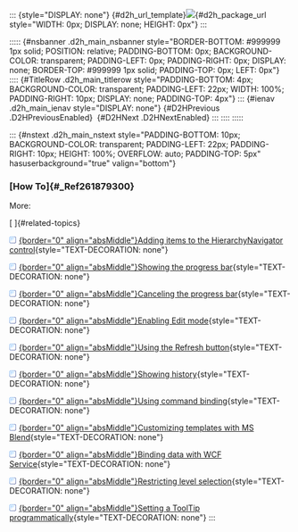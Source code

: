 ::: {style="DISPLAY: none"}
[](ms-xhelp:///?Id=d2h_url_template){#d2h_url_template}![](!package_url!){#d2h_package_url style="WIDTH: 0px; DISPLAY: none; HEIGHT: 0px"}
:::

::::: {#nsbanner .d2h_main_nsbanner style="BORDER-BOTTOM: #999999 1px solid; POSITION: relative; PADDING-BOTTOM: 0px; BACKGROUND-COLOR: transparent; PADDING-LEFT: 0px; PADDING-RIGHT: 0px; DISPLAY: none; BORDER-TOP: #999999 1px solid; PADDING-TOP: 0px; LEFT: 0px"}
:::: {#TitleRow .d2h_main_titlerow style="PADDING-BOTTOM: 4px; BACKGROUND-COLOR: transparent; PADDING-LEFT: 22px; WIDTH: 100%; PADDING-RIGHT: 10px; DISPLAY: none; PADDING-TOP: 4px"}
::: {#ienav .d2h_main_ienav style="DISPLAY: none"}
[](ms-xhelp:///?Id=f1b9a98b-8d26-4c93-a847-caa3cd768c83){#D2HPrevious .D2HPreviousEnabled}  [](ms-xhelp:///?Id=af2846a7-1a20-405c-81f5-8d18937f7fb0){#D2HNext .D2HNextEnabled}
:::
::::
:::::

::: {#nstext .d2h_main_nstext style="PADDING-BOTTOM: 10px; BACKGROUND-COLOR: transparent; PADDING-LEFT: 22px; PADDING-RIGHT: 10px; HEIGHT: 100%; OVERFLOW: auto; PADDING-TOP: 5px" hasuserbackground="true" valign="bottom"}
### [How To]{#_Ref261879300}

More:

[ ]{#related-topics}

[![](../button.gif){border="0" align="absMiddle"}Adding items to the HierarchyNavigator control](ms-xhelp:///?Id=88f43de8-5d1f-4109-bbc2-dc04962e6e4d){style="TEXT-DECORATION: none"}

[![](../button.gif){border="0" align="absMiddle"}Showing the progress bar](ms-xhelp:///?Id=72df523d-4331-4025-a690-bae628a3a0e8){style="TEXT-DECORATION: none"}

[![](../button.gif){border="0" align="absMiddle"}Canceling the progress bar](ms-xhelp:///?Id=cd4c2566-d789-47ba-97ae-70cbe30d7ce1){style="TEXT-DECORATION: none"}

[![](../button.gif){border="0" align="absMiddle"}Enabling Edit mode](ms-xhelp:///?Id=0e23904c-cfe4-4ffe-bdd8-11a40d2ea8f4){style="TEXT-DECORATION: none"}

[![](../button.gif){border="0" align="absMiddle"}Using the Refresh button](ms-xhelp:///?Id=54e9777d-b2a1-49df-b202-dfa4e82af5fe){style="TEXT-DECORATION: none"}

[![](../button.gif){border="0" align="absMiddle"}Showing history](ms-xhelp:///?Id=1dbfc06a-d3ea-4599-bfe0-609a3c74126d){style="TEXT-DECORATION: none"}

[![](../button.gif){border="0" align="absMiddle"}Using command binding](ms-xhelp:///?Id=a33dba68-0669-4dbd-b451-c3979e390260){style="TEXT-DECORATION: none"}

[![](../button.gif){border="0" align="absMiddle"}Customizing templates with MS Blend](ms-xhelp:///?Id=92b02212-542c-4953-89a6-a0c539e36d8c){style="TEXT-DECORATION: none"}

[![](../button.gif){border="0" align="absMiddle"}Binding data with WCF Service](ms-xhelp:///?Id=a8e5734e-aae0-4733-9ebe-0c4ad8a94357){style="TEXT-DECORATION: none"}

[![](../button.gif){border="0" align="absMiddle"}Restricting level selection](ms-xhelp:///?Id=e6a8489d-0fb6-49c0-ae98-f3ccb83414e3){style="TEXT-DECORATION: none"}

[![](../button.gif){border="0" align="absMiddle"}Setting a ToolTip programmatically](ms-xhelp:///?Id=87792943-ad25-448d-bbbb-51f8fc335cb5){style="TEXT-DECORATION: none"}
:::
